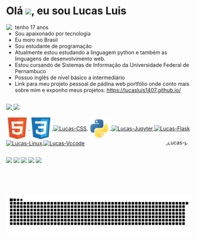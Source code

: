 # Olá <img width="40" src="https://www.emojiall.com/images/animations/joypixels/64px/waving_hand.gif" >, eu sou Lucas Luis

<img  align="right" width="280" style="position: absolute; " src="https://cdn.discordapp.com/attachments/965066624556232737/965086468836065290/picasion.com_7ad88379a5a571d6344be35cb3b76643.gif">

- tenho 17 anos
- Sou apaixonado por tecnologia
- Eu moro no Brasil
- Sou estudante de programação
- Atualmente estou estudando a linguagem python e também  as linguagens de desenvolvimento web. 
- Estou cursando de Sistemas de Informação da Universidade Federal de Pernambuco
- Possuo inglês de nivel básico a intermediário
- Link para meu projeto pessoal de pádina web portfólio onde conto mais sobre mim e exponho meus projetos: https://lucasluis1407.github.io/  

 ##

<div align="left">
  <a href="https://github.com/Lucasluis1407">
  <img height="180em" src="https://github-readme-stats.vercel.app/api?username=Lucasluis1407&show_icons=true&theme=dracula&include_all_commits=true&count_private=true"/>
  <img height="180em" src="https://github-readme-stats.vercel.app/api/top-langs/?username=Lucasluis1407&layout=compact&langs_count=7&theme=dracula"/>
</div>
<div style="display: inline_block"><br>
  <img align="center" alt="Lucas-HTML" height="60" width="60" src="https://raw.githubusercontent.com/devicons/devicon/master/icons/html5/html5-original.svg">
  <img align="center" alt="Lucas-CSS" height="60" width="60" src="https://raw.githubusercontent.com/devicons/devicon/master/icons/css3/css3-original.svg">
   <img align="center" alt="Lucas-CSS" height="60" width="60"  src="https://cdn.jsdelivr.net/gh/devicons/devicon/icons/javascript/javascript-original.svg" />
  <img align="center" alt="Lucas-Python" height="60" width="60" src="https://raw.githubusercontent.com/devicons/devicon/master/icons/python/python-original.svg">
  <img align="center" alt="Lucas-Jupyter" height="60" width="60" src="https://cdn.jsdelivr.net/gh/devicons/devicon/icons/jupyter/jupyter-original-wordmark.svg">
  <img align="center" alt="Lucas-Flask" height="60" width="60" src="https://cdn.jsdelivr.net/gh/devicons/devicon/icons/flask/flask-original.svg">
  <img align="center" alt="Lucas-Linux" height="60" width="60" src="https://cdn.jsdelivr.net/gh/devicons/devicon/icons/linux/linux-original.svg">
  <img align="center" alt="Lucas-Vccode" height="60" width="60" src="https://cdn.jsdelivr.net/gh/devicons/devicon/icons/vscode/vscode-original.svg">
  <img align="right" alt="Lucas-pic" height="150" style="border-radius:50px;" src="https://cdn.discordapp.com/attachments/965066624556232737/965086468836065290/picasion.com_7ad88379a5a571d6344be35cb3b76643.gif?width=676&height=676">
</div>
  
  ##
 
<div> 
  <a href="https://www.instagram.com/lucas_lu1s.dev/" target="_blank"><img width="200" src="https://img.shields.io/badge/-Instagram-%23E4405F?style=for-the-badge&logo=instagram&logoColor=white" target="_blank"></a>
 <a href="https://discord.gg/cznBfAMtKG" target="_blank"><img width="176" src="https://img.shields.io/badge/Discord-7289DA?style=for-the-badge&logo=discord&logoColor=white" target="_blank"></a> 
  <a href = "mailto:lucasluisouza@gmail.com"><img width="150" src="https://img.shields.io/badge/-Gmail-%23333?style=for-the-badge&logo=gmail&logoColor=white" target="_blank"></a>
  <a href="https://www.linkedin.com/in/lucas-luis-9a83a2231/" target="_blank"><img width="190" src="https://img.shields.io/badge/-LinkedIn-%230077B5?style=for-the-badge&logo=linkedin&logoColor=white" target="_blank"></a> 
  <a href="https://api.whatsapp.com/send?phone=5581985301094" target="_blank"><img width="200" src="https://img.shields.io/badge/WhatsApp-25D366?style=for-the-badge&logo=whatsapp&logoColor=white" target="_blank"></a> 
  
  ![Snake animation](https://github.com/Lucasluis1407/Lucasluis1407/blob/output/github-contribution-grid-snake.svg)
 
</div>


